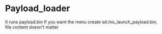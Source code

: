 # Payload_loader
It runs payload.bin
If you want the menu create sd:/no_launch_payload.bin, file content doesn't matter